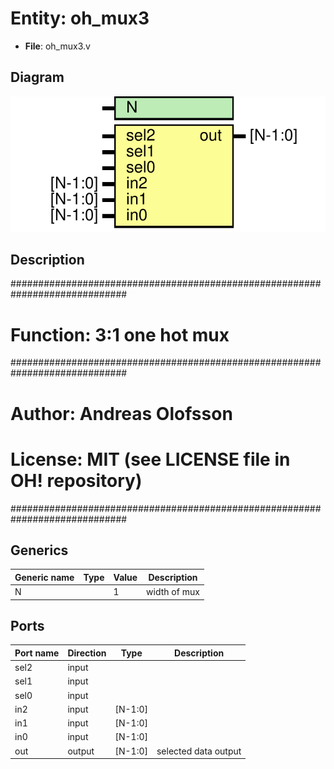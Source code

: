 # Entity: oh_mux3

- **File**: oh_mux3.v
## Diagram

![Diagram](oh_mux3.svg "Diagram")
## Description

#############################################################################
# Function: 3:1 one hot mux                                                 #
#############################################################################
# Author:   Andreas Olofsson                                                #
# License:  MIT (see LICENSE file in OH! repository)                        #
#############################################################################

## Generics

| Generic name | Type | Value | Description    |
| ------------ | ---- | ----- | -------------- |
| N            |      | 1     |  width of mux  |
## Ports

| Port name | Direction | Type    | Description          |
| --------- | --------- | ------- | -------------------- |
| sel2      | input     |         |                      |
| sel1      | input     |         |                      |
| sel0      | input     |         |                      |
| in2       | input     | [N-1:0] |                      |
| in1       | input     | [N-1:0] |                      |
| in0       | input     | [N-1:0] |                      |
| out       | output    | [N-1:0] | selected data output |
